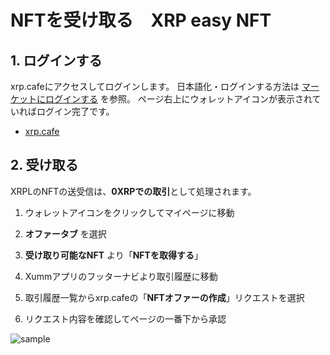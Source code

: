 # NFTを受け取る　XRP easy NFT

<!----------------------------------------------->
<a id="07_02_01"></a>
## 1. ログインする
<!----------------------------------------------->

xrp.cafeにアクセスしてログインします。
日本語化・ログインする方法は [マーケットにログインする](/02.md#02_03) を参照。
ページ右上にウォレットアイコンが表示されていればログイン完了です。
- [xrp.cafe](https://xrp.cafe/)


<!----------------------------------------------->
<a id="07_02_02"></a>
## 2. 受け取る
<!----------------------------------------------->

XRPLのNFTの送受信は、**0XRPでの取引**として処理されます。

1. ウォレットアイコンをクリックしてマイページに移動

2. **オファータブ** を選択

3. **受け取り可能なNFT** より「**NFTを取得する**」

4. Xummアプリのフッターナビより取引履歴に移動

5. 取引履歴一覧からxrp.cafeの「**NFTオファーの作成**」リクエストを選択

6. リクエスト内容を確認してページの一番下から承認

 ![sample](/manual_pic/06_02_pic03.png)
